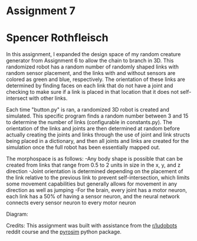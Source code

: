 # Assignment 7
# Spencer Rothfleisch

In this assignment, I expanded the design space of my random creature generator from Assignment 6 to allow the chain to branch in 3D. This randomized robot has a random number of randomly shaped links with random sensor placement, and the links with and without sensors are colored as green and blue, respectively. The orientation of these links are determined by finding faces on each link that do not have a joint and checking to make sure if a link is placed in that location that it does not self-intersect with other links.

Each time "button.py" is ran, a randomized 3D robot is created and simulated. This specific program finds a random number between 3 and 15 to determine the number of links (configurable in constants.py). The orientation of the links and joints are then determined at random before actually creating the joints and links through the use of joint and link structs being placed in a dictionary, and then all joints and links are created for the simulation once the full robot has been essentially mapped out.

The morphospace is as follows:
-Any body shape is possible that can be created from links that range from 0.5 to 2 units in size in the x, y, and z direction
-Joint orientation is determined depending on the placement of the link relative to the previous link to prevent self-intersection, which limits some movement capabilities but generally allows for movement in any direction as well as jumping
-For the brain, every joint has a motor neuron, each link has a 50% of having a sensor neuron, and the neural network connects every sensor neuron to every motor neuron

Diagram:

Credits: This assignment was built with assistance from the [r/ludobots](https://www.reddit.com/r/ludobots/) reddit course and the [pyrosim](https://ccappelle.github.io/pyrosim/) python package.